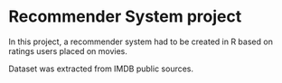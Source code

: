 # Recommender System project

In this project, a recommender system had to be created in R based on ratings users placed on movies. 

Dataset was extracted from IMDB public sources.
